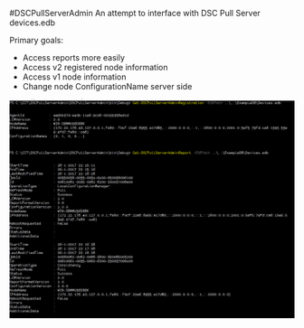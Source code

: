 #DSCPullServerAdmin
An attempt to interface with DSC Pull Server devices.edb

Primary goals:
* Access reports more easily
* Access v2 registered node information
* Access v1 node information
* Change node ConfigurationName server side

![InitialCmdletOutput](images/initialcmdletoutput.png)